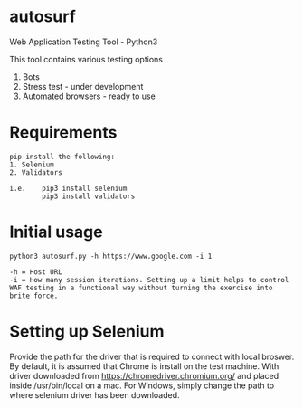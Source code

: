 # autosurf
Web Application Testing Tool - Python3

This tool contains various testing options
1. Bots
2. Stress test - under development
3. Automated browsers - ready to use

# Requirements
    pip install the following:
    1. Selenium
    2. Validators

    i.e.    pip3 install selenium
            pip3 install validators

# Initial usage
    python3 autosurf.py -h https://www.google.com -i 1

    -h = Host URL
    -i = How many session iterations. Setting up a limit helps to control WAF testing in a functional way without turning the exercise into brite force.

# Setting up Selenium
Provide the path for the driver that is required to connect with local broswer. By default, it is assumed that Chrome is install on the test machine. With driver downloaded from https://chromedriver.chromium.org/ and placed inside /usr/bin/local on a mac. For Windows, simply change the path to where selenium driver has been downloaded.
